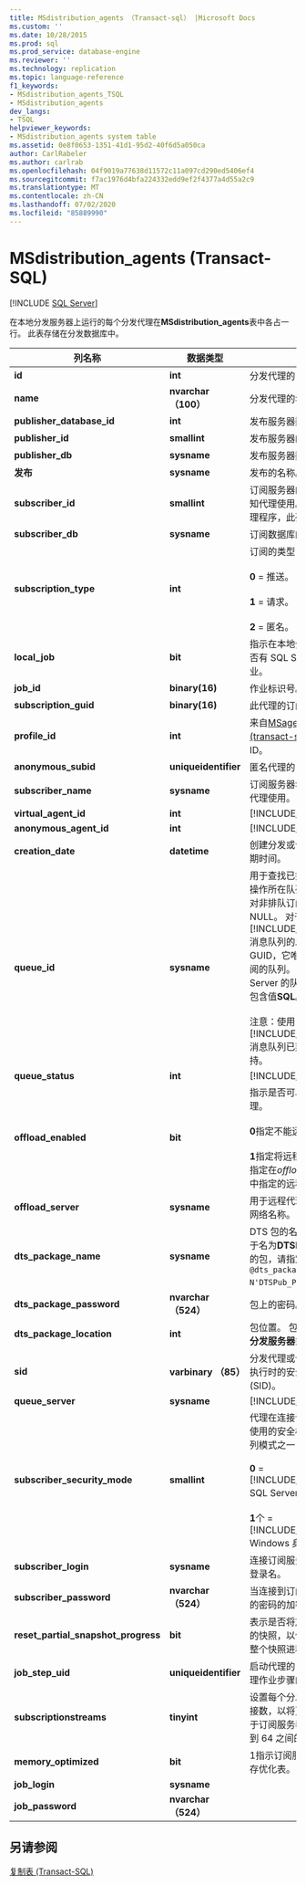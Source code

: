 ```yaml
---
title: MSdistribution_agents （Transact-sql） |Microsoft Docs
ms.custom: ''
ms.date: 10/28/2015
ms.prod: sql
ms.prod_service: database-engine
ms.reviewer: ''
ms.technology: replication
ms.topic: language-reference
f1_keywords:
- MSdistribution_agents_TSQL
- MSdistribution_agents
dev_langs:
- TSQL
helpviewer_keywords:
- MSdistribution_agents system table
ms.assetid: 0e8f0653-1351-41d1-95d2-40f6d5a050ca
author: CarlRabeler
ms.author: carlrab
ms.openlocfilehash: 04f9019a77638d11572c11a097cd290ed5406ef4
ms.sourcegitcommit: f7ac1976d4bfa224332edd9ef2f4377a4d55a2c9
ms.translationtype: MT
ms.contentlocale: zh-CN
ms.lasthandoff: 07/02/2020
ms.locfileid: "85889990"
---
```

# <a name="msdistribution_agents-transact-sql"></a>MSdistribution_agents (Transact-SQL)
[!INCLUDE [SQL Server](../../includes/applies-to-version/sqlserver.md)]

  在本地分发服务器上运行的每个分发代理在**MSdistribution_agents**表中各占一行。 此表存储在分发数据库中。  
  
|列名称|数据类型|说明|  
|-----------------|---------------|-----------------|  
|**id**|**int**|分发代理的 ID。|  
|**name**|**nvarchar （100）**|分发代理的名称。|  
|**publisher_database_id**|**int**|发布服务器数据库的 ID。|  
|**publisher_id**|**smallint**|发布服务器的 ID。|  
|**publisher_db**|**sysname**|发布服务器数据库的名称。|  
|**发布**|**sysname**|发布的名称。|  
|**subscriber_id**|**smallint**|订阅服务器的 ID，仅限已知代理使用。 对于匿名代理程序，此列是保留的。|  
|**subscriber_db**|**sysname**|订阅数据库的名称。|  
|**subscription_type**|**int**|订阅的类型：<br /><br /> **0** = 推送。<br /><br /> **1** = 请求。<br /><br /> **2** = 匿名。|  
|**local_job**|**bit**|指示在本地分发服务器上是否有 SQL Server 代理作业。|  
|**job_id**|**binary(16)**|作业标识号。|  
|**subscription_guid**|**binary(16)**|此代理的订阅 ID。|  
|**profile_id**|**int**|来自[MSagent_profiles &#40;transact-sql&#41;](../../relational-databases/system-tables/msagent-profiles-transact-sql.md)表的配置 ID。|  
|**anonymous_subid**|**uniqueidentifier**|匿名代理的 ID。|  
|**subscriber_name**|**sysname**|订阅服务器名称，仅供匿名代理使用。|  
|**virtual_agent_id**|**int**|[!INCLUDE[ssInternalOnly](../../includes/ssinternalonly-md.md)]|  
|**anonymous_agent_id**|**int**|[!INCLUDE[ssInternalOnly](../../includes/ssinternalonly-md.md)]|  
|**creation_date**|**datetime**|创建分发或合并代理时的日期时间。|  
|**queue_id**|**sysname**|用于查找已排队的更新订阅操作所在队列的标识符。 对非排队订阅，该值为 NULL。 对于基于 [!INCLUDE[msCoName](../../includes/msconame-md.md)] 消息队列的发布，该值为 GUID，它唯一标识用于订阅的队列。 对于基于 SQL Server 的队列发布，此列包含值**SQL**。<br /><br /> 注意：使用 [!INCLUDE[msCoName](../../includes/msconame-md.md)] 消息队列已弃用，不再受支持。|  
|**queue_status**|**int**|[!INCLUDE[ssInternalOnly](../../includes/ssinternalonly-md.md)]|  
|**offload_enabled**|**bit**|指示是否可以远程激活代理。<br /><br /> **0**指定不能远程激活代理。<br /><br /> **1**指定将远程激活代理，并指定在*offload_server*属性中指定的远程计算机上。|  
|**offload_server**|**sysname**|用于远程代理激活的服务器网络名称。|  
|**dts_package_name**|**sysname**|DTS 包的名称。 例如，对于名为**DTSPub_Package**的包，请指定 `@dts_package_name = N'DTSPub_Package'` 。|  
|**dts_package_password**|**nvarchar （524）**|包上的密码。|  
|**dts_package_location**|**int**|包位置。 包的位置可以是**分发服务器**或**订阅服务器**。|  
|**sid**|**varbinary （85）**|分发代理或合并代理第一次执行时的安全标识号 (SID)。|  
|**queue_server**|**sysname**|[!INCLUDE[ssInternalOnly](../../includes/ssinternalonly-md.md)]|  
|**subscriber_security_mode**|**smallint**|代理在连接订阅服务器时所使用的安全模式，可以是下列模式之一：<br /><br /> **0**  =  [!INCLUDE[msCoName](../../includes/msconame-md.md)] SQL Server 身份验证<br /><br /> **1**个  =  [!INCLUDE[msCoName](../../includes/msconame-md.md)] Windows 身份验证。|  
|**subscriber_login**|**sysname**|连接订阅服务器时所使用的登录名。|  
|**subscriber_password**|**nvarchar （524）**|当连接到订阅服务器时使用的密码的加密值。|  
|**reset_partial_snapshot_progress**|**bit**|表示是否将放弃部分已下载的快照，以便可以再次启动整个快照进程。|  
|**job_step_uid**|**uniqueidentifier**|启动代理的 SQL Server 代理作业步骤的唯一 ID。|  
|**subscriptionstreams**|**tinyint**|设置每个分发代理允许的连接数，以将更改批并行应用于订阅服务器。 支持使用 1 到 64 之间的值。|  
|**memory_optimized**|**bit**|1指示订阅服务器可用于内存优化表。|  
|**job_login**|**sysname**||  
|**job_password**|**nvarchar （524）**||  
  
## <a name="see-also"></a>另请参阅  
 [复制表 (Transact-SQL)](../../relational-databases/system-tables/replication-tables-transact-sql.md)  
  
  
